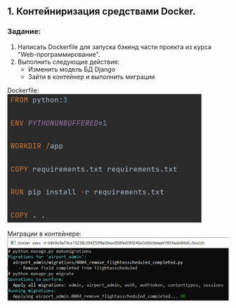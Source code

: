 ## 1. Контейниризация средствами Docker.

### Задание:
1. Написать Dockerfile для запуска бэкенд части проекта из курса "Web-программирование".
2. Выполнить следующие действия:
    * Изменить модель БД Django
    * Зайти в контейнер и выполнить миграции
    
Dockerfile:
![Dockerfile](img/dockerfile.png)

Миграции в контейнере:
![Migration](img/migration.png)